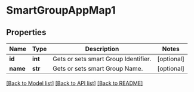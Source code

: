 # SmartGroupAppMap1

## Properties
Name | Type | Description | Notes
------------ | ------------- | ------------- | -------------
**id** | **int** | Gets or sets smart Group Identifier. | [optional] 
**name** | **str** | Gets or sets smart Group Name. | [optional] 

[[Back to Model list]](../README.md#documentation-for-models) [[Back to API list]](../README.md#documentation-for-api-endpoints) [[Back to README]](../README.md)


